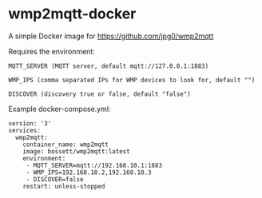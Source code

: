 # wmp2mqtt-docker
A simple Docker image for https://github.com/jpg0/wmp2mqtt

Requires the environment:

```
MQTT_SERVER (MQTT server, default mqtt://127.0.0.1:1883)

WMP_IPS (comma separated IPs for WMP devices to look for, default "")

DISCOVER (discovery true or false, default "false")
```

Example docker-compose.yml:
```
version: '3'
services:
  wmp2mqtt:
    container_name: wmp2mqtt
    image: bossett/wmp2mqtt:latest
    environment:
     - MQTT_SERVER=mqtt://192.168.10.1:1883
     - WMP_IPS=192.168.10.2,192.168.10.3
     - DISCOVER=false
    restart: unless-stopped
```
